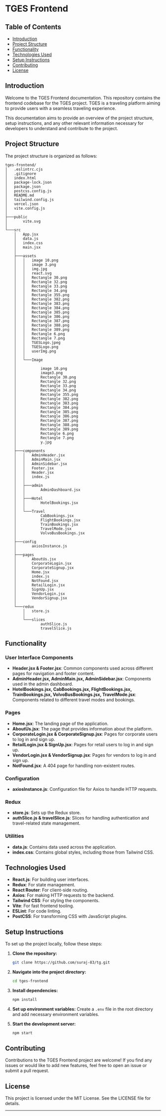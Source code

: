 

# TGES Frontend

## Table of Contents
- [Introduction](#introduction)
- [Project Structure](#project-structure)
- [Functionality](#functionality)
- [Technologies Used](#technologies-used)
- [Setup Instructions](#setup-instructions)
- [Contributing](#contributing)
- [License](#license)

## Introduction
Welcome to the TGES Frontend documentation. This repository contains the frontend codebase for the TGES project. TGES is a traveling platform aiming to provide users with a seamless traveling experience.

This documentation aims to provide an overview of the project structure, setup instructions, and any other relevant information necessary for developers to understand and contribute to the project.

## Project Structure
The project structure is organized as follows:

```
tges-frontend/
│   .eslintrc.cjs
│   .gitignore
│   index.html
│   package-lock.json
│   package.json
│   postcss.config.js
│   README.md
│   tailwind.config.js
│   vercel.json
│   vite.config.js
│
├───public
│       vite.svg
│
└───src
    │   App.jsx
    │   data.js
    │   index.css
    │   main.jsx
    │
    ├───assets
    │   │   image 10.png
    │   │   image 3.png
    │   │   img.jpg
    │   │   react.svg
    │   │   Rectangle 30.png
    │   │   Rectangle 32.png
    │   │   Rectangle 33.png
    │   │   Rectangle 34.png
    │   │   Rectangle 355.png
    │   │   Rectangle 382.png
    │   │   Rectangle 383.png
    │   │   Rectangle 384.png
    │   │   Rectangle 385.png
    │   │   Rectangle 386.png
    │   │   Rectangle 387.png
    │   │   Rectangle 388.png
    │   │   Rectangle 389.png
    │   │   Rectangle 6.png
    │   │   Rectangle 7.png
    │   │   TGESLogo.jpeg
    │   │   TGESLogo.png
    │   │   userImg.png
    │   │
    │   └───Image
    │           
    │           image 10.png
    │           image3.png
    │           Rectangle 30.png
    │           Rectangle 32.png
    │           Rectangle 33.png
    │           Rectangle 34.png
    │           Rectangle 355.png
    │           Rectangle 382.png
    │           Rectangle 383.png
    │           Rectangle 384.png
    │           Rectangle 385.png
    │           Rectangle 386.png
    │           Rectangle 387.png
    │           Rectangle 388.png
    │           Rectangle 389.png
    │           Rectangle 6.png
    │           Rectangle 7.png
    │           y.jpg
    │
    ├───components
    │   │   AdminHeader.jsx
    │   │   AdminMain.jsx
    │   │   AdminSidebar.jsx
    │   │   Footer.jsx
    │   │   Header.jsx
    │   │   index.js
    │   │
    │   ├───admin
    │   │       AdminDashboard.jsx
    │   │
    │   ├───Hotel
    │   │       HotelBookings.jsx
    │   │
    │   └───Travel
    │           CabBookings.jsx
    │           FlightBookings.jsx
    │           TrainBookings.jsx
    │           TravelMode.jsx
    │           VolvoBusBookings.jsx
    │
    ├───config
    │       axiosInstance.js
    │
    ├───pages
    │       AboutUs.jsx
    │       CorporateLogin.jsx
    │       CorporateSignup.jsx
    │       Home.jsx
    │       index.js
    │       NotFound.jsx
    │       RetailLogin.jsx
    │       SignUp.jsx
    │       VendorLogin.jsx
    │       VendorSignup.jsx
    │
    └───redux
        │   store.js
        │
        └───slices
                authSlice.js
                travelSlice.js
```

## Functionality
### User Interface Components
- **Header.jsx & Footer.jsx**: Common components used across different pages for navigation and footer content.
- **AdminHeader.jsx, AdminMain.jsx, AdminSidebar.jsx**: Components used in the admin dashboard.
- **HotelBookings.jsx, CabBookings.jsx, FlightBookings.jsx, TrainBookings.jsx, VolvoBusBookings.jsx, TravelMode.jsx**: Components related to different travel modes and bookings.

### Pages
- **Home.jsx**: The landing page of the application.
- **AboutUs.jsx**: The page that provides information about the platform.
- **CorporateLogin.jsx & CorporateSignup.jsx**: Pages for corporate users to log in and sign up.
- **RetailLogin.jsx & SignUp.jsx**: Pages for retail users to log in and sign up.
- **VendorLogin.jsx & VendorSignup.jsx**: Pages for vendors to log in and sign up.
- **NotFound.jsx**: A 404 page for handling non-existent routes.

### Configuration
- **axiosInstance.js**: Configuration file for Axios to handle HTTP requests.

### Redux
- **store.js**: Sets up the Redux store.
- **authSlice.js & travelSlice.js**: Slices for handling authentication and travel-related state management.

### Utilities
- **data.js**: Contains data used across the application.
- **index.css**: Contains global styles, including those from Tailwind CSS.

## Technologies Used
- **React.js**: For building user interfaces.
- **Redux**: For state management.
- **React Router**: For client-side routing.
- **Axios**: For making HTTP requests to the backend.
- **Tailwind CSS**: For styling the components.
- **Vite**: For fast frontend tooling.
- **ESLint**: For code linting.
- **PostCSS**: For transforming CSS with JavaScript plugins.

## Setup Instructions
To set up the project locally, follow these steps:

1. **Clone the repository:**
   ```bash
   git clone https://github.com/suraj-83/tg.git
   ```

2. **Navigate into the project directory:**
   ```bash
   cd tges-frontend
   ```

3. **Install dependencies:**
   ```bash
   npm install
   ```

4. **Set up environment variables:**
   Create a `.env` file in the root directory and add necessary environment variables.

5. **Start the development server:**
   ```bash
   npm start
   ```

## Contributing
Contributions to the TGES Frontend project are welcome! If you find any issues or would like to add new features, feel free to open an issue or submit a pull request.

## License
This project is licensed under the MIT License. See the LICENSE file for details.

---

